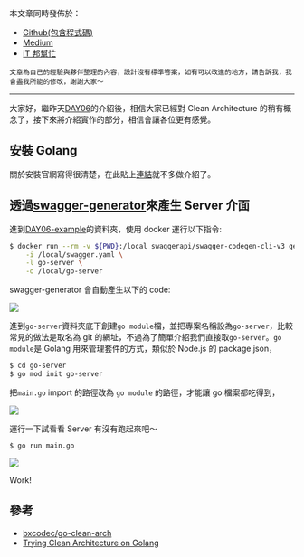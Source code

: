 本文章同時發佈於：

- [Github(包含程式碼)]()
- [Medium]()
- [iT 邦幫忙]()

```
文章為自己的經驗與夥伴整理的內容，設計沒有標準答案，如有可以改進的地方，請告訴我，我會盡我所能的修改，謝謝大家～
```

---

[//]: # "york TODO: 新增 DAY06 連結"

大家好，繼昨天[DAY06]()的介紹後，相信大家已經對 Clean Architecture 的稍有概念了，接下來將介紹實作的部分，相信會讓各位更有感覺。

## 安裝 Golang

關於安裝官網寫得很清楚，在此貼上[連結](https://golang.org/doc/install)就不多做介紹了。

## 透過[swagger-generator](https://github.com/swagger-api/swagger-codegen)來產生 Server 介面

[//]: # "york TODO: 補充連結"

進到[DAY06-example]()的資料夾，使用 docker 運行以下指令:

```bash
$ docker run --rm -v ${PWD}:/local swaggerapi/swagger-codegen-cli-v3 generate \
    -i /local/swagger.yaml \
    -l go-server \
    -o /local/go-server
```

swagger-generator 會自動產生以下的 code:

![](https://i.imgur.com/0Vy5hSS.png)

進到`go-server`資料夾底下創建`go module`檔，並把專案名稱設為`go-server`，比較常見的做法是取名為 git 的網址，不過為了簡單介紹我們直接取`go-server`。`go module`是 Golang 用來管理套件的方式，類似於 Node.js 的 package.json，

```bash
$ cd go-server
$ go mod init go-server
```

把`main.go` import 的路徑改為 `go module` 的路徑，才能讓 go 檔案都吃得到，

![](https://i.imgur.com/0gQvazP.png)

運行一下試看看 Server 有沒有跑起來吧～

```bash
$ go run main.go
```

![](https://i.imgur.com/7RCUTAD.png)

Work!

## 參考

- [bxcodec/go-clean-arch](https://github.com/bxcodec/go-clean-arch)
- [Trying Clean Architecture on Golang](https://medium.com/hackernoon/golang-clean-archithecture-efd6d7c43047)
